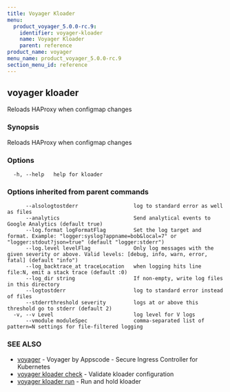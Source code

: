 ```yaml
---
title: Voyager Kloader
menu:
  product_voyager_5.0.0-rc.9:
    identifier: voyager-kloader
    name: Voyager Kloader
    parent: reference
product_name: voyager
menu_name: product_voyager_5.0.0-rc.9
section_menu_id: reference
---
```

## voyager kloader

Reloads HAProxy when configmap changes

### Synopsis

Reloads HAProxy when configmap changes

### Options

```
  -h, --help   help for kloader
```

### Options inherited from parent commands

```
      --alsologtostderr                  log to standard error as well as files
      --analytics                        Send analytical events to Google Analytics (default true)
      --log.format logFormatFlag         Set the log target and format. Example: "logger:syslog?appname=bob&local=7" or "logger:stdout?json=true" (default "logger:stderr")
      --log.level levelFlag              Only log messages with the given severity or above. Valid levels: [debug, info, warn, error, fatal] (default "info")
      --log_backtrace_at traceLocation   when logging hits line file:N, emit a stack trace (default :0)
      --log_dir string                   If non-empty, write log files in this directory
      --logtostderr                      log to standard error instead of files
      --stderrthreshold severity         logs at or above this threshold go to stderr (default 2)
  -v, --v Level                          log level for V logs
      --vmodule moduleSpec               comma-separated list of pattern=N settings for file-filtered logging
```

### SEE ALSO

* [voyager](/docs/reference/voyager.md)	 - Voyager by Appscode - Secure Ingress Controller for Kubernetes
* [voyager kloader check](/docs/reference/voyager_kloader_check.md)	 - Validate kloader configuration
* [voyager kloader run](/docs/reference/voyager_kloader_run.md)	 - Run and hold kloader

